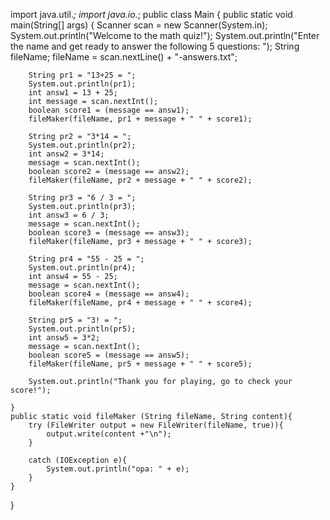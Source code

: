 import java.util.*;
import java.io.*;
public class Main {
    public static void main(String[] args) {
        Scanner scan = new Scanner(System.in);
        System.out.println("Welcome to the math quiz!");
        System.out.println("Enter the name and get ready to answer the following 5 questions: ");
        String fileName;
        fileName = scan.nextLine() + "-answers.txt";

        String pr1 = "13+25 = ";
        System.out.println(pr1);
        int answ1 = 13 + 25;
        int message = scan.nextInt();
        boolean score1 = (message == answ1);
        fileMaker(fileName, pr1 + message + " " + score1);

        String pr2 = "3*14 = ";
        System.out.println(pr2);
        int answ2 = 3*14;
        message = scan.nextInt();
        boolean score2 = (message == answ2);
        fileMaker(fileName, pr2 + message + " " + score2);

        String pr3 = "6 / 3 = ";
        System.out.println(pr3);
        int answ3 = 6 / 3;
        message = scan.nextInt();
        boolean score3 = (message == answ3);
        fileMaker(fileName, pr3 + message + " " + score3);

        String pr4 = "55 - 25 = ";
        System.out.println(pr4);
        int answ4 = 55 - 25;
        message = scan.nextInt();
        boolean score4 = (message == answ4);
        fileMaker(fileName, pr4 + message + " " + score4);

        String pr5 = "3! = ";
        System.out.println(pr5);
        int answ5 = 3*2;
        message = scan.nextInt();
        boolean score5 = (message == answ5);
        fileMaker(fileName, pr5 + message + " " + score5);

        System.out.println("Thank you for playing, go to check your score!");

    }
    public static void fileMaker (String fileName, String content){
        try (FileWriter output = new FileWriter(fileName, true)){
            output.write(content +"\n");
        }

        catch (IOException e){
            System.out.println("opa: " + e);
        }
    }
}
